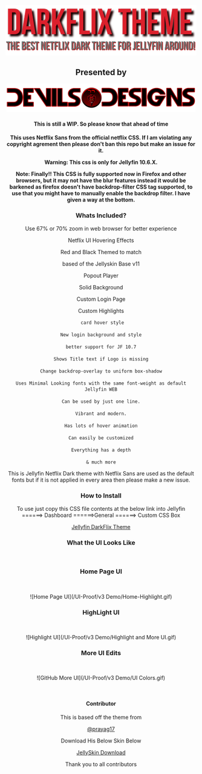 <div align="center"> 
<img src="https://github.com/DevilsDesigns/Jellyfin-DarkFlix-Theme/blob/main/Logos/Darkflix-with-tagline.png?raw=true">

<h2>Presented by</h2>


<img src="https://github.com/DevilsDesigns/Jellyfin-DarkFlix-Theme/blob/main/Logos/DevilsDesigns-Logo-Github.png?raw=true" height="75" width="500">


<div align="center">
<h4>
 
 **This is still a WIP. So please know that ahead of time**
 
 </h4>
 
 
  **This uses Netflix Sans from the official netflix CSS. If I am violating any copyright agrement then please don't ban this repo but make an issue for it.**
  
  
  **Warning: This css is only for Jellyfin 10.6.X.**
  
  
  **Note: Finally!! This CSS is fully supported now in Firefox and other browsers, but it may not have the blur features instead it would be barkened as firefox doesn't have backdrop-filter CSS tag supported, to use that you might have to manually enable the backdrop filter. I have given a way at the bottom.**
</div>


<div align="center">
<h3>Whats Included?</h3>
 
 
 Use 67% or 70% zoom in web browser for better experience <br>
 
 
 Netflix UI Hovering Effects<br>
 
 
 Red and Black Themed to match<br>
 
 
 based of the Jellyskin Base v11<br>
 
 
 Popout Player<br>
 
 
 Solid Background<br>
 
 
 Custom Login Page
 
 
 Custom Highlights
 
     card hover style

    New login background and style

    better support for JF 10.7

    Shows Title text if Logo is missing

    Change backdrop-overlay to uniform box-shadow

    Uses Minimal Looking fonts with the same font-weight as default Jellyfin WEB

    Can be used by just one line.

    Vibrant and modern.

    Has lots of hover animation

    Can easily be customized

    Everything has a depth
 
    & much more
 
 </div>
  
<div align="center">


This is Jellyfin Netflix Dark theme with Netflix Sans are used as the default fonts but if it is not applied in every area then please make a new issue.


</div>

<div align="center">
<h3>How to Install</h3><div align="center">


To use just copy this CSS file contents at the below link into Jellyfin ======> Dashboard ======>General ======> Custom CSS Box 


[Jellyfin DarkFlix Theme](https://github.com/DevilsDesigns/Jellyfin-DarkFlix-Theme/blob/main/default.css "Custom CSS")
</div>


<div align="center">
<h3 align="ceter" class="animations">What the UI Looks Like</h3><br>
 
 
 <h3>Home Page UI</h3><br>

 ![Home Page UI](/UI-Proof/v3 Demo/Home-Highlight.gif)

 
 <h3>HighLight UI</h3><br>
 
 ![Highlight UI](/UI-Proof/v3 Demo/Highlight and More UI.gif)

 
 <h3> More UI Edits</h3><br>  
 
 ![GitHub More UI](/UI-Proof/v3 Demo/UI Colors.gif)
 
<br>  
<div align="center">
<h4>Contributor</h4>    
  This is based off the theme from <br>
 
 [@prayag17](https://github.com/prayag17)    
 
 Download His Below Skin Below <br> 
 
 [JellySkin Download](https://github.com/prayag17/JellySkin/blob/master/default.css)  
 
Thank you to all contributors  
</div>
